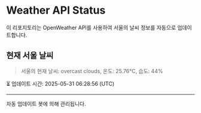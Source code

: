 
# Weather API Status

이 리포지토리는 OpenWeather API를 사용하여 서울의 날씨 정보를 자동으로 업데이트합니다.

## 현재 서울 날씨
> 서울의 현재 날씨: overcast clouds, 온도: 25.76°C, 습도: 44%

⏳ 업데이트 시간: 2025-05-31 06:28:56 (UTC)

---
자동 업데이트 봇에 의해 관리됩니다.
